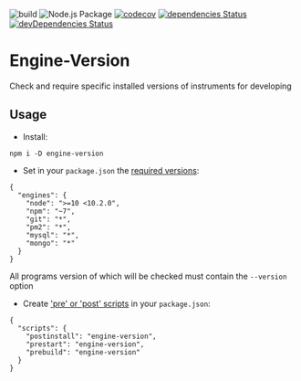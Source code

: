 ![build](https://github.com/iShoma/engine-version/workflows/build/badge.svg)
![Node.js Package](https://github.com/iShoma/engine-version/workflows/Node.js%20Package/badge.svg)
[![codecov](https://codecov.io/gh/iShoma/engine-version/branch/main/graph/badge.svg?token=QSVL1MS0WV)](https://codecov.io/gh/iShoma/engine-version)
[![dependencies Status](https://david-dm.org/ishoma/engine-version.svg)](https://david-dm.org/ishoma/engine-version)
[![devDependencies Status](https://david-dm.org/ishoma/engine-version/dev-status.svg)](https://david-dm.org/ishoma/engine-version?type=dev)

# Engine-Version
Check and require specific installed versions of instruments for developing

## Usage
* Install:
```
npm i -D engine-version
```
* Set in your `package.json` the [required versions](https://docs.npmjs.com/cli/v6/configuring-npm/package-json#engines):
```
{
  "engines": {
    "node": ">=10 <10.2.0",
    "npm": "~7",
    "git": "*",
    "pm2": "*",
    "mysql": "*",
    "mongo": "*"
  }
}
```
All programs version of which will be checked must contain the `--version` option
* Create ['pre' or 'post' scripts](https://docs.npmjs.com/cli/v6/using-npm/scripts#pre--post-scripts) in your `package.json`:
```
{
  "scripts": {
    "postinstall": "engine-version",
    "prestart": "engine-version",
    "prebuild": "engine-version"
  }
}
```
